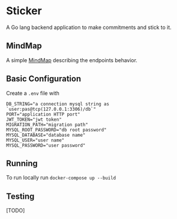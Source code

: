 # Sticker

A Go lang backend application to make commitments and stick to it.

## MindMap

A simple [MindMap](./endpoints.md) describing the endpoints behavior.

## Basic Configuration

Create a `.env` file with

```
DB_STRING="a connection mysql string as `user:pas@tcp(127.0.0.1:3306)/db`"
PORT="application HTTP port"
JWT_TOKEN="jwt token"
MIGRATION_PATH="migration path"
MYSQL_ROOT_PASSWORD="db root password"
MYSQL_DATABASE="database name"
MYSQL_USER="user name"
MYSQL_PASSWORD="user password"
```

## Running

To run locally run `docker-compose up --build`

## Testing

[TODO]
